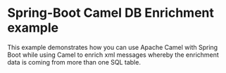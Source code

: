 # Spring-Boot Camel DB Enrichment example

This example demonstrates how you can use Apache Camel with Spring Boot while using Camel to enrich xml messages whereby the enrichment data is coming from more than one SQL table.



